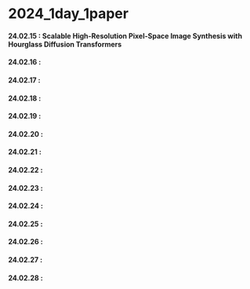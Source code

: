 # 2024_1day_1paper


#### 24.02.15 : Scalable High-Resolution Pixel-Space Image Synthesis with Hourglass Diffusion Transformers
#### 24.02.16 :
#### 24.02.17 :
#### 24.02.18 :
#### 24.02.19 :
#### 24.02.20 :
#### 24.02.21 :
#### 24.02.22 :
#### 24.02.23 :
#### 24.02.24 :
#### 24.02.25 :
#### 24.02.26 :
#### 24.02.27 :
#### 24.02.28 :